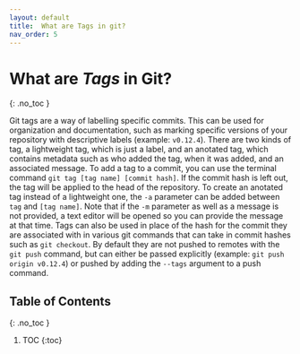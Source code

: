 ```yaml
---
layout: default
title:  What are Tags in git?
nav_order: 5
---
```

<!-- prettier-ignore-start -->
# What are _Tags_ in Git?
{: .no_toc }

Git tags are a way of labelling specific commits. This can be used for organization and documentation, such as marking specific versions of your repository with descriptive labels (example: `v0.12.4`). There are two kinds of tag, a lightweight tag, which is just a label, and an anotated tag, which contains metadata such as who added the tag, when it was added, and an associated message.
To add a tag to a commit, you can use the terminal command `git tag [tag name] [commit hash]`. If the commit hash is left out, the tag will be applied to the head of the repository. To create an anotated tag instead of a lightweight one, the `-a` parameter can be added between `tag` and `[tag name]`. Note that if the `-m` parameter as well as a message is not provided, a text editor will be opened so you can provide the message at that time.
Tags can also be used in place of the hash for the commit they are associated with in various git commands that can take in commit hashes such as `git checkout`. By default they are not pushed to remotes with the `git push` command, but can either be passed explicitly (example: `git push origin v0.12.4`) or pushed by adding the `--tags` argument to a push command.

## Table of Contents
{: .no_toc }

1. TOC
{:toc}

<!-- prettier-ignore-end -->
